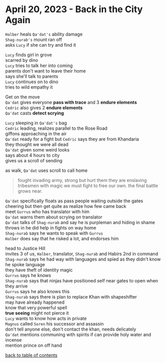 # April 20, 2023 - Back in the City Again

`Halber` heals `Qa'dat's` ability damage  
`Shag-nurab's` mount ran off  
asks `Lucy` if she can try and find it  

`Lucy` finds girl in grove  
scarred by dino  
`Lucy` tries to talk her into coming  
parents don't want to leave their home  
says she'll talk to parents  
`Lucy` continues on to dino  
tries to wild empathy it

Get on the move  
`Qa'dat` gives everyone **pass with trace** and 3 **endure elements**  
`Cedric` also gives 2 **endure elements**  
`Qa'dat` casts **detect scrying**  

`Lucy` sleeping in `Qa'dat's` bag  
`Cedric` leading, realizes parallel to the Rose Road  
giffons approaching in the air  
`Qa'dat` ready for a fight but `Cedric` says they are from Khandaria  
they thought we were all dead  
`Qa'dat` given some weird looks  
says about 4 hours to city  
gives us a scroll of sending  

as walk, `Qa'dat` uses scroll to call home  
> fought invading army, strong but hurt them
> they are enslaving tribesmen with magic
> we must fight to free our own.
> the final battle grows near.

`Qa'dat` specifically floats as pass people waiting outside the gates  
cheering but then get quite as realize how few came back  
meet `Gurrus` who has translator with him  
`Qa'dat` warns them about scrying on translator  
`Qa'dat` talks of `Shag-nurab` and say he is purpleman and hiding in shame  
throws in he did help in fights on way home  
`Shag-nurab` says he wants to speak with `Gurrus`  
`Halber` does say that he risked a lot, and endorses him  

head to Justice Hill  
invites 3 of us, `Halber`, translator, `Shag-nurab` and Habirs 2nd in command  
`Shag-nurab` says he had way with languages and spied as they didn't know he spoke language  
they have theft of identity magic  
`Gurrus` says he knows  
`Shag-nurab` says that ninjas have positioned self near gates to open when they arrive  
`Gurrus` says he also knows this  
`Shag-nurab` says there is plan to replace Khan with shapeshifter  
may have already happened  
know that very powerful spell  
**true seeing** might not pierce it  
`Lucy` wants to know how acts in private  
`Magnus` called `Soren` his successor and assassin  
don't tell anyone else, don't contact the khan, needs delicately  
`Qa'dat` mentions communing with spirits if can provide holy water and incense  
mention prince on off hand  


[back to table of contents](/sessions/README.md)
